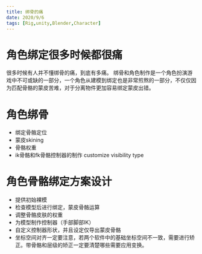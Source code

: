 ```yaml
---
title: 绑骨的痛
date: 2020/9/6
tags: [Rig,unity,Blender,Character]
---
```


# 角色绑定很多时候都很痛
很多时候有人并不懂绑骨的痛，到底有多痛。
绑骨和角色制作是一个角色扮演游戏中不可或缺的一部分，一个角色从建模到绑定也是非常煎熬的一部分，不仅仅因为匹配骨骼的蒙皮苦难，对于分离物件更加容易绑定蒙皮出错。

# 角色绑骨

- 绑定骨骼定位
- 蒙皮skining
- 骨骼权重
- ik骨骼和fk骨骼控制器的制作 customize visibility type

# 角色骨骼绑定方案设计
+ 提供初始裸模
+ 检查模型后进行绑定，蒙皮骨骼运算
+ 调整骨骼皮肤的权重
+ 为模型制作控制器（手部脚部IK）
+ 自定义控制器形状，并且设定仅导出蒙皮骨骼
+ 坐标空间对齐一定要注意，若两个软件中的基础坐标空间不一致，需要进行矫正。带骨骼和层级的矫正一定要清楚哪些需要应用变换。